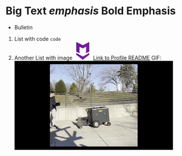 # Big Text  *emphasis* **Bold Emphasis**
* Bulletin
1. List with code  `code` 
2. Another List with image 
![alt text](https://github.com/adam-p/markdown-here/raw/master/src/common/images/icon48.png "Logo Title Text 1")
[Link to Profile README](https://github.com/CJdev99/CJdev99/blob/main/README.md) GIF: ![](https://github.com/CJdev99/Autonomous_Snowplow_2023/blob/main/robot_gif.gif)
